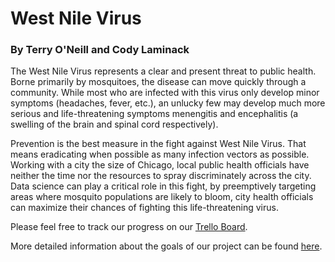 # West Nile Virus

### By Terry O'Neill and Cody Laminack
The West Nile Virus represents a clear and present threat to public health. Borne primarily by mosquitoes, the disease can move quickly through a community. While most who are infected with this virus only develop minor symptoms (headaches, fever, etc.), an unlucky few may develop much more serious and life-threatening symptoms menengitis and encephalitis (a swelling of the brain and spinal cord respectively). 

Prevention is the best measure in the fight against West Nile Virus. That means eradicating when possible as many infection vectors as possible. Working with a city the size of Chicago, local public health officials have neither the time nor the resources to spray discriminately across the city. Data science can play a critical role in this fight, by preemptively targeting areas where mosquito populations are likely to bloom, city health officials can maximize their chances of fighting this life-threatening virus.


Please feel free to track our progress on our [Trello Board](https://trello.com/b/OHzR6t4k).

More detailed information about the goals of our project can be found [here](https://github.com/cl65610/west_nile/blob/master/research/Scientific_Method.ipynb).
